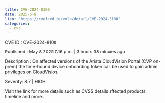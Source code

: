 ```yaml
---
title: CVE-2024-8100
date: 2025-5-8
lien: "https://cvefeed.io/vuln/detail/CVE-2024-8100"
categories:
  - cve
---
```


CVE ID : CVE-2024-8100

Published :  May 8
2025
7:16 p.m. | 3 hours
38 minutes ago

Description : On affected versions of the Arista CloudVision Portal (CVP on-prem)
the time-bound device onboarding token can be used to gain admin privileges on CloudVision.

Severity: 8.7 | HIGH

Visit the link for more details
such as CVSS details
affected products
timeline
and more...

